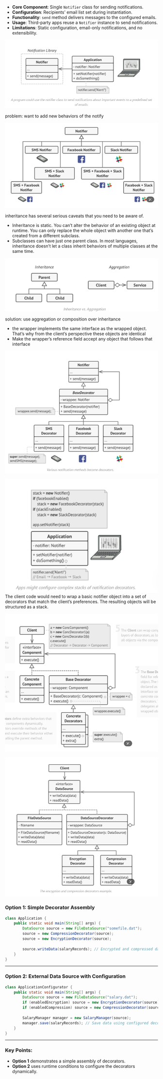 - **Core Component**: Single `Notifier` class for sending notifications.
- **Configuration**: Recipients' email list set during instantiation.
- **Functionality**: `send` method delivers messages to the configured emails.
- **Usage**: Third-party apps reuse a `Notifier` instance to send notifications.
- **Limitations**: Static configuration, email-only notifications, and no extensibility.

![alt text](image.png)

problem: want to add new behaviors of the notify

![alt text](image-1.png)

inheritance has several serious caveats that you need to be aware of.

- Inheritance is static. You can’t alter the behavior of an existing object at runtime. You can only replace the whole object with another one that’s created from a different subclass.
- Subclasses can have just one parent class. In most languages, inheritance doesn’t let a class inherit behaviors of multiple classes at the same time.

![alt text](image-2.png)

solution: use aggregation or composition over inheritance

- the wrapper implements the same interface as the wrapped object. That’s why from the client’s perspective these objects are identical
- Make the wrapper’s reference field accept any object that follows that interface

![alt text](image-3.png)

![alt text](image-4.png)
The client code would need to wrap a basic notifier object into a set of decorators that match the client’s preferences. The resulting objects will be structured as a stack.

![alt text](image-5.png)

![alt text](image-6.png)

### **Option 1: Simple Decorator Assembly**

```java
class Application {
    public static void main(String[] args) {
        DataSource source = new FileDataSource("somefile.dat");
        source = new CompressionDecorator(source);
        source = new EncryptionDecorator(source);

        source.writeData(salaryRecords); // Encrypted and compressed data written to file.
    }
}
```

---

### **Option 2: External Data Source with Configuration**

```java
class ApplicationConfigurator {
    public static void main(String[] args) {
        DataSource source = new FileDataSource("salary.dat");
        if (enabledEncryption) source = new EncryptionDecorator(source);
        if (enabledCompression) source = new CompressionDecorator(source);

        SalaryManager manager = new SalaryManager(source);
        manager.save(salaryRecords); // Save data using configured decorators.
    }
}
```

---

### **Key Points**:

- **Option 1** demonstrates a simple assembly of decorators.
- **Option 2** uses runtime conditions to configure the decorators dynamically.
